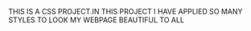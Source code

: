 THIS IS A CSS PROJECT.IN THIS PROJECT I HAVE APPLIED SO MANY STYLES TO LOOK MY WEBPAGE BEAUTIFUL TO ALL
